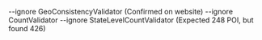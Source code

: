 --ignore GeoConsistencyValidator (Confirmed on website)
--ignore CountValidator --ignore StateLevelCountValidator (Expected 248 POI, but found 426)
